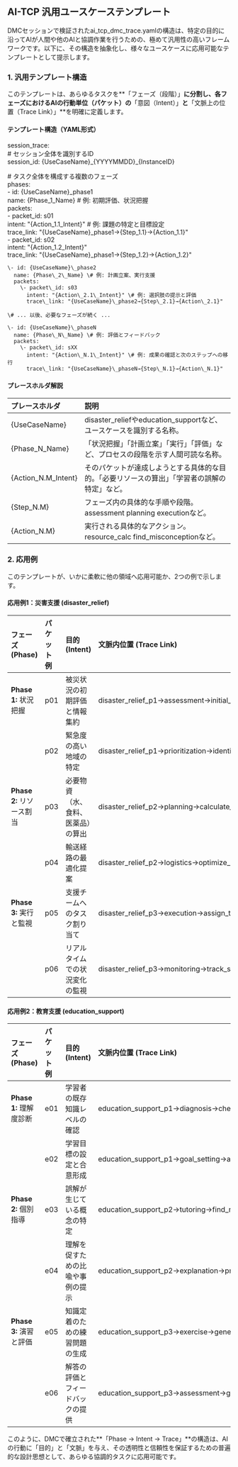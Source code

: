 ## **AI-TCP 汎用ユースケーステンプレート**

DMCセッションで検証されたai\_tcp\_dmc\_trace.yamlの構造は、特定の目的に沿ってAIが人間や他のAIと協調作業を行うための、極めて汎用性の高いフレームワークです。以下に、その構造を抽象化し、様々なユースケースに応用可能なテンプレートとして提示します。

### **1\. 汎用テンプレート構造**

このテンプレートは、あらゆるタスクを\*\*「フェーズ（段階）」**に分割し、各フェーズにおけるAIの行動単位（パケット）の**「意図（Intent）」**と**「文脈上の位置（Trace Link）」\*\*を明確に定義します。

#### **テンプレート構造（YAML形式）**

session\_trace:  
  \# セッション全体を識別するID  
  session\_id: {UseCaseName}\_{YYYYMMDD}\_{InstanceID}

  \# タスク全体を構成する複数のフェーズ  
  phases:  
    \- id: {UseCaseName}\_phase1  
      name: {Phase\_1\_Name} \# 例: 初期評価、状況把握  
      packets:  
        \- packet\_id: s01  
          intent: "{Action\_1.1\_Intent}" \# 例: 課題の特定と目標設定  
          trace\_link: "{UseCaseName}\_phase1→{Step\_1.1}→{Action\_1.1}"  
        \- packet\_id: s02  
          intent: "{Action\_1.2\_Intent}"  
          trace\_link: "{UseCaseName}\_phase1→{Step\_1.2}→{Action\_1.2}"

    \- id: {UseCaseName}\_phase2  
      name: {Phase\_2\_Name} \# 例: 計画立案、実行支援  
      packets:  
        \- packet\_id: s03  
          intent: "{Action\_2.1\_Intent}" \# 例: 選択肢の提示と評価  
          trace\_link: "{UseCaseName}\_phase2→{Step\_2.1}→{Action\_2.1}"  
      
    \# ... 以後、必要なフェーズが続く ...

    \- id: {UseCaseName}\_phaseN  
      name: {Phase\_N\_Name} \# 例: 評価とフィードバック  
      packets:  
        \- packet\_id: sXX  
          intent: "{Action\_N.1\_Intent}" \# 例: 成果の確認と次のステップへの移行  
          trace\_link: "{UseCaseName}\_phaseN→{Step\_N.1}→{Action\_N.1}"

#### **プレースホルダ解説**

| プレースホルダ | 説明 |
| :---- | :---- |
| {UseCaseName} | disaster\_reliefやeducation\_supportなど、ユースケースを識別する名称。 |
| {Phase\_N\_Name} | 「状況把握」「計画立案」「実行」「評価」など、プロセスの段階を示す人間可読な名称。 |
| {Action\_N.M\_Intent} | そのパケットが達成しようとする具体的な目的。「必要リソースの算出」「学習者の誤解の特定」など。 |
| {Step\_N.M} | フェーズ内の具体的な手順や段階。assessment planning executionなど。 |
| {Action\_N.M} | 実行される具体的なアクション。resource\_calc find\_misconceptionなど。 |

### **2\. 応用例**

このテンプレートが、いかに柔軟に他の領域へ応用可能か、2つの例で示します。

#### **応用例1：災害支援 (disaster\_relief)**

| フェーズ (Phase) | パケット例 | 目的 (Intent) | 文脈内位置 (Trace Link) |
| :---- | :---- | :---- | :---- |
| **Phase 1:** 状況把握 | p01 | 被災状況の初期評価と情報集約 | disaster\_relief\_p1→assessment→initial\_report |
|  | p02 | 緊急度の高い地域の特定 | disaster\_relief\_p1→prioritization→identify\_critical\_zones |
| **Phase 2:** リソース割当 | p03 | 必要物資（水、食料、医薬品）の算出 | disaster\_relief\_p2→planning→calculate\_resources |
|  | p04 | 輸送経路の最適化提案 | disaster\_relief\_p2→logistics→optimize\_routes |
| **Phase 3:** 実行と監視 | p05 | 支援チームへのタスク割り当て | disaster\_relief\_p3→execution→assign\_teams |
|  | p06 | リアルタイムでの状況変化の監視 | disaster\_relief\_p3→monitoring→track\_status |

#### **応用例2：教育支援 (education\_support)**

| フェーズ (Phase) | パケット例 | 目的 (Intent) | 文脈内位置 (Trace Link) |
| :---- | :---- | :---- | :---- |
| **Phase 1:** 理解度診断 | e01 | 学習者の既存知識レベルの確認 | education\_support\_p1→diagnosis→check\_prior\_knowledge |
|  | e02 | 学習目標の設定と合意形成 | education\_support\_p1→goal\_setting→agree\_on\_objectives |
| **Phase 2:** 個別指導 | e03 | 誤解が生じている概念の特定 | education\_support\_p2→tutoring→find\_misconception |
|  | e04 | 理解を促すための比喩や事例の提示 | education\_support\_p2→explanation→provide\_analogy |
| **Phase 3:** 演習と評価 | e05 | 知識定着のための練習問題の生成 | education\_support\_p3→exercise→generate\_problems |
|  | e06 | 解答の評価とフィードバックの提供 | education\_support\_p3→assessment→give\_feedback |

このように、DMCで確立された\*\*「Phase → Intent → Trace」\*\*の構造は、AIの行動に「目的」と「文脈」を与え、その透明性と信頼性を保証するための普遍的な設計思想として、あらゆる協調的タスクに応用可能です。